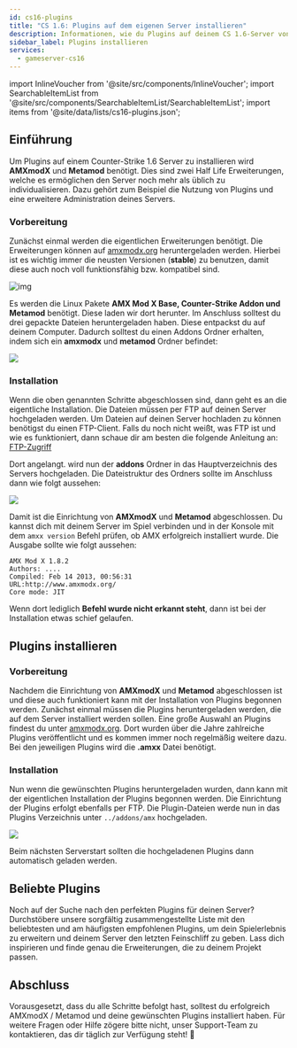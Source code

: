 ```yaml
---
id: cs16-plugins
title: "CS 1.6: Plugins auf dem eigenen Server installieren"
description: Informationen, wie du Plugins auf deinem CS 1.6-Server von ZAP-Hosting installieren kannst - ZAP-Hosting.com Dokumentation
sidebar_label: Plugins installieren
services:
  - gameserver-cs16
---
```


import InlineVoucher from '@site/src/components/InlineVoucher';
import SearchableItemList from '@site/src/components/SearchableItemList/SearchableItemList';
import items from '@site/data/lists/cs16-plugins.json';


## Einführung

Um Plugins auf einem Counter-Strike 1.6 Server zu installieren wird **AMXmodX** und **Metamod** benötigt. Dies sind zwei Half Life Erweiterungen, welche es ermöglichen den Server noch mehr als üblich zu individualisieren. Dazu gehört zum Beispiel die Nutzung von Plugins und eine erweitere Administration deines Servers.

<InlineVoucher />



### Vorbereitung

Zunächst einmal werden die eigentlichen Erweiterungen benötigt. Die Erweiterungen können auf [amxmodx.org](https://amxmodx.org/downloads-new.php) heruntergeladen werden. Hierbei ist es wichtig immer die neusten Versionen (**stable**) zu benutzen, damit diese auch noch voll funktionsfähig bzw. kompatibel sind.

![img](https://screensaver01.zap-hosting.com/index.php/s/SxJaFb7Cz79c7ER/preview)

Es werden die Linux Pakete **AMX Mod X Base, Counter-Strike Addon und Metamod** benötigt. Diese laden wir dort herunter. Im Anschluss solltest du drei gepackte Dateien heruntergeladen haben. Diese entpackst du auf deinem Computer. Dadurch solltest du einen Addons Ordner erhalten, indem sich ein **amxmodx** und **metamod** Ordner befindet: 


![](https://screensaver01.zap-hosting.com/index.php/s/4qWCsW9J2nDKWQG/preview)




### Installation

Wenn die oben genannten Schritte abgeschlossen sind, dann geht es an die eigentliche Installation. Die Dateien müssen per FTP auf deinen Server hochgeladen werden. Um Dateien auf deinen Server hochladen zu können benötigst du einen FTP-Client. Falls du noch nicht weißt, was FTP ist und wie es funktioniert, dann schaue dir am besten die folgende Anleitung an: [FTP-Zugriff](gameserver-ftpaccess.md)



Dort angelangt. wird nun der **addons** Ordner in das Hauptverzeichnis des Servers hochgeladen. Die Dateistruktur des Ordners sollte im Anschluss dann wie folgt aussehen:

![](https://screensaver01.zap-hosting.com/index.php/s/X8xtXJSYPDEp5KN/preview)



Damit ist die Einrichtung von **AMXmodX** und **Metamod** abgeschlossen. Du kannst dich mit deinem Server im Spiel verbinden und in der Konsole mit dem ``amxx version`` Befehl prüfen, ob AMX erfolgreich installiert wurde. Die Ausgabe sollte wie folgt aussehen:

```
AMX Mod X 1.8.2
Authors: ....
Compiled: Feb 14 2013, 00:56:31
URL:http://www.amxmodx.org/
Core mode: JIT
```

Wenn dort lediglich **Befehl wurde nicht erkannt steht**, dann ist bei der Installation etwas schief gelaufen. 



## Plugins installieren

### Vorbereitung

Nachdem die Einrichtung von **AMXmodX** und **Metamod** abgeschlossen ist und diese auch funktioniert kann mit der Installation von Plugins begonnen werden.  Zunächst einmal müssen die Plugins heruntergeladen werden, die auf dem Server installiert werden sollen. Eine große Auswahl an Plugins findest du unter [amxmodx.org](https://www.amxmodx.org/compiler.php). Dort wurden über die Jahre zahlreiche Plugins veröffentlicht und es kommen immer noch regelmäßig weitere dazu. Bei den jeweiligen Plugins wird die **.amxx** Datei benötigt. 



### Installation

Nun wenn die gewünschten Plugins heruntergeladen wurden, dann kann mit der eigentlichen Installation der Plugins begonnen werden. Die Einrichtung der Plugins erfolgt ebenfalls per FTP. Die Plugin-Dateien werde nun in das Plugins Verzeichnis unter ``../addons/amx`` hochgeladen. 

![](https://screensaver01.zap-hosting.com/index.php/s/9knJkP4KakESNi4/preview)

Beim nächsten Serverstart sollten die hochgeladenen Plugins dann automatisch geladen werden. 

## Beliebte Plugins

Noch auf der Suche nach den perfekten Plugins für deinen Server? Durchstöbere unsere sorgfältig zusammengestellte Liste mit den beliebtesten und am häufigsten empfohlenen Plugins, um dein Spielerlebnis zu erweitern und deinem Server den letzten Feinschliff zu geben. Lass dich inspirieren und finde genau die Erweiterungen, die zu deinem Projekt passen.

<SearchableItemList items={items} />



## Abschluss

Vorausgesetzt, dass du alle Schritte befolgt hast, solltest du erfolgreich AMXmodX / Metamod und deine gewünschten Plugins installiert haben. Für weitere Fragen oder Hilfe zögere bitte nicht, unser Support-Team zu kontaktieren, das dir täglich zur Verfügung steht! 🙂
